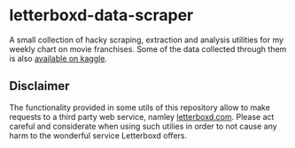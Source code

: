 # letterboxd-data-scraper
A small collection of hacky scraping, extraction and analysis utilities for my weekly chart on movie franchises.
Some of the data collected through them is also [available on kaggle](https://www.kaggle.com/datasets/jfreyberg/letterboxd-collections).

## Disclaimer
The functionality provided in some utils of this repository allow to make requests to a third party web service, namley [letterboxd.com](https://letterboxd.com/).
Please act careful and considerate when using such utilies in order to not cause any harm to the wonderful service Letterboxd offers.
